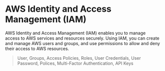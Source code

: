 # AWS Identity and Access Management (IAM)

AWS Identity and Access Management (IAM) 
enables you to manage access to AWS services and resources securely. Using IAM, you can create and manage AWS users and groups, and use permissions to allow and deny their access to AWS resources.
> User, Groups, Access Policies, Roles, User Credentials, User Password, Polices, Multi-Factor Authentication, API Keys



